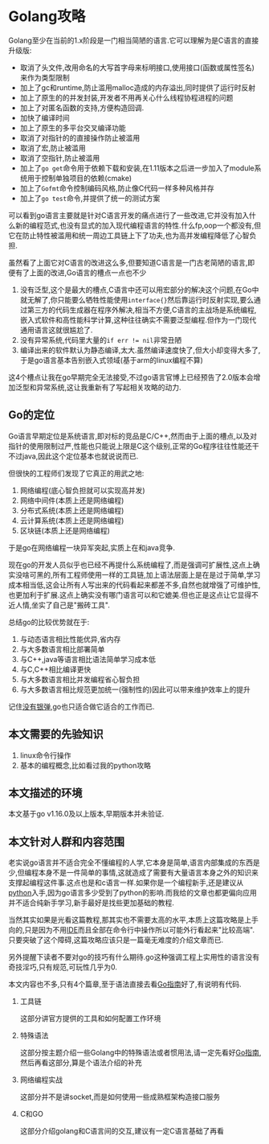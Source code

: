 # Golang攻略

Golang至少在当前的1.x阶段是一门相当简陋的语言.它可以理解为是C语言的直接升级版:

+ 取消了头文件,改用命名的大写首字母来标明接口,使用接口(函数或属性签名)来作为类型限制
+ 加上了gc和runtime,防止滥用malloc造成的内存溢出,同时提供了运行时反射
+ 加上了原生的的并发封装,开发者不用再关心什么线程协程进程的问题
+ 加上了对匿名函数的支持,方便构造回调.
+ 加快了编译时间
+ 加上了原生的多平台交叉编译功能
+ 取消了对指针的的直接操作防止被滥用
+ 取消了宏,防止被滥用
+ 取消了空指针,防止被滥用
+ 加上了`go get`命令用于依赖下载和安装,在1.11版本之后进一步加入了module系统用于控制单独项目的依赖(cmake)
+ 加上了`Gofmt`命令控制编码风格,防止像C代码一样多种风格并存
+ 加上了`go test`命令,并提供了统一的测试方案

可以看到go语言主要就是针对C语言开发的痛点进行了一些改进,它并没有加入什么新的编程范式,也没有显式的加入现代编程语言的特性.什么fp,oop一个都没有,但它在防止特性被滥用和统一周边工具链上下了功夫,也为高并发编程降低了心智负担.

虽然看了上面它对C语言的改进这么多,但要知道C语言是一门古老简陋的语言,即便有了上面的改进,Go语言的槽点一点也不少

1. 没有泛型,这个是最大的槽点,C语言中还可以用宏部分的解决这个问题,在Go中就无解了,你只能要么牺牲性能使用`interface{}`然后靠运行时反射实现,要么通过第三方的代码生成器在程序外解决,相当不方便,C语言的主战场是系统编程,嵌入式软件和高性能科学计算,这种往往确实不需要泛型编程.但作为一门现代通用语言这就很尴尬了.
2. 没有异常系统,代码里大量的`if err != nil`非常丑陋
3. 编译出来的软件默认为静态编译,太大.虽然编译速度快了,但大小却变得大多了,于是go语言基本告别嵌入式领域(基于arm的linux编程不算)

这4个槽点让我在go早期完全无法接受,不过go语言官博上已经预告了2.0版本会增加泛型和异常系统,这让我重新有了写起相关攻略的动力.

## Go的定位

Go语言早期定位是系统语言,即对标的竞品是C/C++,然而由于上面的槽点,以及对指针的使用限制过严,性能也只能说上限是C这个级别,正常的Go程序往往性能还干不过java,因此这个定位基本也就说说而已.

但很快的工程师们发现了它真正的用武之地:

1. 网络编程(底心智负担就可以实现高并发)
2. 网络中间件(本质上还是网络编程)
3. 分布式系统(本质上还是网络编程)
4. 云计算系统(本质上还是网络编程)
5. 区块链(本质上还是网络编程)

于是go在网络编程一块异军突起,实质上在和java竞争.

现在go的开发人员似乎也已经不再提什么系统编程了,而是强调可扩展性,这点上确实没啥可黑的,所有工程师使用一样的工具链,加上语法层面上是在是过于简单,学习成本相当低,这会让所有人写出来的代码看起来都差不多,自然也就增强了可维护性,也更加利于扩展.这点上确实没有哪门语言可以和它媲美.但也正是这点让它显得不近人情,坐实了自己是"搬砖工具".

总结go的比较优势就在于:

1. 与动态语言相比性能优异,省内存
2. 与大多数语言相比部署简单
3. 与C++,java等语言相比语法简单学习成本低
4. 与C,C++相比编译更快
5. 与大多数语言相比并发编程省心智负担
6. 与大多数语言相比规范更加统一(强制性的)因此可以带来维护效率上的提升

记住[没有银弹](https://baike.baidu.com/item/%E6%B2%A1%E6%9C%89%E9%93%B6%E5%BC%B9),go也只适合做它适合的工作而已.

## 本文需要的先验知识

1. linux命令行操作
2. 基本的编程概念,比如看过我的python攻略

## 本文描述的环境

本文基于go v1.16.0及以上版本,早期版本并未验证.

## 本文针对人群和内容范围

老实说go语言并不适合完全不懂编程的人学,它本身是简单,语言内部集成的东西是少,但编程本身不是一件简单的事情,这就造成了需要有大量语言本身之外的知识来支撑起编程这件事.这点也是和c语言一样.如果你是一个编程新手,还是建议从[python](https://tutorialforpython.github.io/)入手,因为go语言多少受到了python的影响.而我给的文章也都更偏向应用并不适合纯新手学习,新手最好是找些更加基础的教程.

当然其实如果是光看这篇教程,那其实也不需要太高的水平,本质上这篇攻略是上手向的,只是因为不用[IDE](https://baike.baidu.com/item/%E9%9B%86%E6%88%90%E5%BC%80%E5%8F%91%E7%8E%AF%E5%A2%83/298524?fr=aladdin)而且全部在命令行中操作所以可能外行看起来"比较高端".只要突破了这个障碍,这篇攻略应该只是一篇毫无难度的介绍文章而已.

另外提醒下读者不要对go的技巧有什么期待.go这种强调工程上实用性的语言没有奇技淫巧,只有规范,可玩性几乎为0.

本文内容也不多,只有4个篇章,至于语法直接去看[Go指南](https://tour.go-zh.org/welcome/1)好了,有说明有代码.

1. 工具链

    这部分讲官方提供的工具和如何配置工作环境

2. 特殊语法

    这部分按主题介绍一些Golang中的特殊语法或者惯用法,请一定先看好[Go指南](https://tour.go-zh.org/welcome/1),然后再看这部分,算是个语法介绍的补充

3. 网络编程实战

    这部分并不是讲socket,而是如何使用一些成熟框架构造接口服务

4. C和GO

    这部分介绍golang和C语言间的交互,建议有一定C语言基础了再看
